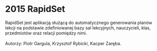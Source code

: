 # 2015 RapidSet
RapidSet jest aplikacją służącą do automatycznego generowania planów lekcji na podstawie zdefiniowanej bazy sal lekcyjnych, nauczycieli, klas, przedmiotów oraz relacji pomiędzy nimi. </br></br>
Autorzy: Piotr Gargula, Krzysztof Rybicki, Kacper Zaręba.
